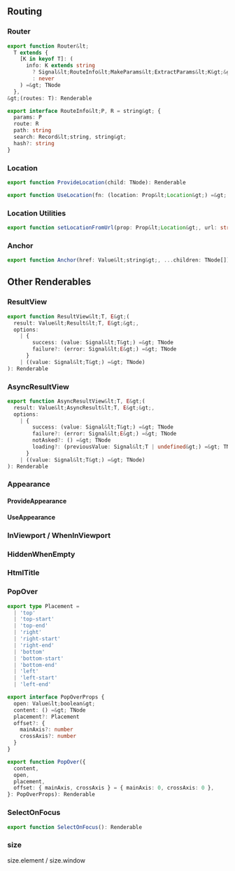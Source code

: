 ## Routing

### Router

```ts
export function Router&lt;
  T extends {
    [K in keyof T]: (
      info: K extends string
        ? Signal&lt;RouteInfo&lt;MakeParams&lt;ExtractParams&lt;K&gt;&gt;, K&gt;&gt;
        : never
    ) =&gt; TNode
  },
&gt;(routes: T): Renderable

export interface RouteInfo&lt;P, R = string&gt; {
  params: P
  route: R
  path: string
  search: Record&lt;string, string&gt;
  hash?: string
}
```

### Location

```ts
export function ProvideLocation(child: TNode): Renderable
```

```ts
export function UseLocation(fn: (location: Prop&lt;Location&gt;) =&gt; TNode): Renderable
```

### Location Utilities

```ts
export function setLocationFromUrl(prop: Prop&lt;Location&gt;, url: string): Prop&lt;Location&gt;
```

### Anchor

```ts
export function Anchor(href: Value&lt;string&gt;, ...children: TNode[]): Renderable
```
## Other Renderables

### ResultView

```ts
export function ResultView&lt;T, E&gt;(
  result: Value&lt;Result&lt;T, E&gt;&gt;,
  options:
    | {
        success: (value: Signal&lt;T&gt;) =&gt; TNode
        failure?: (error: Signal&lt;E&gt;) =&gt; TNode
      }
    | ((value: Signal&lt;T&gt;) =&gt; TNode)
): Renderable
```

### AsyncResultView

```ts
export function AsyncResultView&lt;T, E&gt;(
  result: Value&lt;AsyncResult&lt;T, E&gt;&gt;,
  options:
    | {
        success: (value: Signal&lt;T&gt;) =&gt; TNode
        failure?: (error: Signal&lt;E&gt;) =&gt; TNode
        notAsked?: () =&gt; TNode
        loading?: (previousValue: Signal&lt;T | undefined&gt;) =&gt; TNode
      }
    | ((value: Signal&lt;T&gt;) =&gt; TNode)
): Renderable
```

### Appearance

#### ProvideAppearance

#### UseAppearance

### InViewport / WhenInViewport

### HiddenWhenEmpty

### HtmlTitle

### PopOver

```ts
export type Placement =
  | 'top'
  | 'top-start'
  | 'top-end'
  | 'right'
  | 'right-start'
  | 'right-end'
  | 'bottom'
  | 'bottom-start'
  | 'bottom-end'
  | 'left'
  | 'left-start'
  | 'left-end'

export interface PopOverProps {
  open: Value&lt;boolean&gt;
  content: () =&gt; TNode
  placement?: Placement
  offset?: {
    mainAxis?: number
    crossAxis?: number
  }
}

export function PopOver({
  content,
  open,
  placement,
  offset: { mainAxis, crossAxis } = { mainAxis: 0, crossAxis: 0 },
}: PopOverProps): Renderable
```

### SelectOnFocus

```ts
export function SelectOnFocus(): Renderable
```

### size

size.element / size.window
